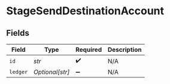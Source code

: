 # StageSendDestinationAccount


## Fields

| Field              | Type               | Required           | Description        |
| ------------------ | ------------------ | ------------------ | ------------------ |
| `id`               | *str*              | :heavy_check_mark: | N/A                |
| `ledger`           | *Optional[str]*    | :heavy_minus_sign: | N/A                |